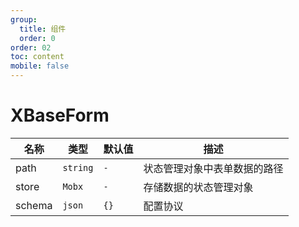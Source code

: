 ```yaml
---
group:
  title: 组件
  order: 0
order: 02
toc: content
mobile: false
---
```


# XBaseForm

| 名称   | 类型     | 默认值 | 描述                         |
| ------ | -------- | ------ | ---------------------------- |
| path   | `string` | `-`    | 状态管理对象中表单数据的路径 |
| store  | `Mobx`   | `-`    | 存储数据的状态管理对象       |
| schema | `json`   | `{}`   | 配置协议                     |

